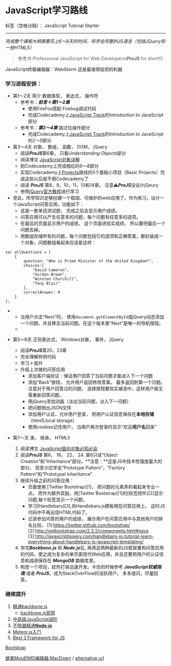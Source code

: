 # JavaScript学习路线

标签（空格分隔）： JavaScript Tutorial Starter

---

*完成整个课程大纲需要花上6～8天的时间，将学会完整的JS语言（包括JQuery和一些HTML5）*

>参考书 Professional JavaScript for Web Developers(***ProJS*** for short!!)
>
JavaScript终极编辑器：WebStorm 这是最值得投资的利器
  
### 学习进程安排：

* 第1～2天 简介 数据类型， 表达式， 操作符
	* 参考书：***前言＋第1～2章*** 
		* 使用FireFox搭配 Firebug调试代码
		* 完成Codecademy上[JavaScript Track](http://www.codecademy.com/tracks/javascript)的Introduction to JavaScript部分
	* 参考书：***第3～4章*** 跳过位操作部分
		* 完成Codecademy上[JavaScript Track](http://www.codecademy.com/tracks/javascript)的Introduction to JavaScript的*2～5*部分
* 第3～4天 对象， 数组， 函数， DOM， jQuery
	* 阅读***ProJS***第6章， 只看*Understanding Objects*部分
	* 阅读博文 [JavaScript对象详解](http://javascriptissexy.com/javascript-objects-in-detail/)
	* 到Codecademy上完成相应的6～8部分
	* 实现Codecademy上[Projects](http://www.codecademy.com/tracks/projects)路线的5个基础小项目（Basic Projects）完成这些以后就不用Codecademy了
	* 阅读 ***ProJS*** 第8，9，10，11，13和14章。 注意⚠***ProJS***没设计jQeury
	* 参照[jQuery官方教程](http://try.jquery.com/)进行学习
* 至此，所学知识足够创建一个稳固、可维护的web应用了。作为练习，设计一个JavaScript问答应用，功能如下：
	* 这是一套单选测试题， 完成之后会显示用户成绩。
	* 问答应用可以产生任意多的问题，每个问题有任意多的选项。
	* 在最后的页面显示用户的成绩。 这个页面进现实成绩， 所以要吧最后一个问题去掉。
	* 用数组存储所有的问题，每个问题包括它的选项和正确答案，都封装成一个对象，问题数组看起来应该是这样：
```
var allQuestions = [
	{
		question: "Who is Prime Minister of the United Kingdom?",
		choices:[
			"David Cameron",
			"Gordon Brown",
			"Winston Churchill",
			"Tony Blair"
		],
		correctAnswer: 0
	}
];
```

*	* 当用户点击“Next”时， 使用```document.getElementById```或jQuery动态添加一个问题，并且移去当前问题。在这个版本里“Next”是唯一的导航按钮。
	* 
* 第5～6天 正则表达式， Windows对象， 事件， jQuery
	* 阅读***ProJS***第20，23章
	* 完全理解样例代码
	* 学习＋提升
	* 升级上次做的问答应用
		* 添加客户端验证：保证用户回答了当前问题才能进入下一个问题
		* 添加“Back”按钮， 允许用户返回修改答案。 最多返回到第一个问题。 注意对于用户回答过的问题， 选择按钮要现实被选中，这样用户就无需重新回答问题。
		* 用jQuery添加动画（淡出当前问题，淡入下一问题）
		* 把问题倒出JSON文件
		* 添加用户认证，允许用户登录， 把用户认证信息保存在**本地存储**（html5,local storage）
		* 使用cookies记住用户， 当用户再次登录时显示“欢迎**用户名**回来”
		
* 第7～天 类， 继承， HTML5
	1. 阅读博文 [JavaScript面向对象必知必会](http://javascriptissexy.com/oop-in-javascript-what-you-need-to-know/)
	2. 阅读***ProJS*** 第6， 16， 22， 24. 第6只读“Object Creation”和“Inheritance”部分。**注意：**这是JS中技术性强度最大的部分， 但至少应学会“Prototype Pattern”，“Factory Pattern”和“Prototypal Inheritance”.
	3. 继续升级之前的问答应用：
		* 页面使用 [Twitter Bootstrap][1]， 把问题的元素弄的看起来专业一点。 而作为额外奖励，用[Twitter Bootstrap][1]的[标签控件][2]显示问题,每个标签显示一个问题。
		* 学习[Handlebars][3],将Handlebars.js模板用在问答应用上。 这时JS代码中不再出现HTML代码了。
		* 记录参加问答的用户的成绩， 展示用户在问答应用中与其他用户的排名比较。
[1]:https://twitter.github.com/bootstrap/
[2]:http://getbootstrap.com/2.3.2/components.html#navs
[3]:http://javascriptissexy.com/handlebars-js-tutorial-learn-everything-about-handlebars-js-javascript-templating/
	4. 学完***Backbone.js*** 和 ***Node.js***后, 再用这两种最新的JS框架重构问答应用的代码，使之成为复杂的单页面现代Web应用，并且还要把用户的认证信息和成绩保存在 ***MongoDB*** 数据库里。
	5. 构思一个项目，趁热打铁迅速开发。卡住的时候参考 ***JavaScript权威指南*** 或者 ***ProJS***。成为StackOverFlow的活跃用户， 多多提问，尽量回答。
	

### 继续提升
1. [精通backbone.js](http://javascriptissexy.com/learn-backbone-js-completely/)
	*  [backbone.js官网](http://documentcloud.github.io/backbone/)
2. [中高级JavaScript进阶](http://javascriptissexy.com/learn-intermediate-and-advanced-javascript/)
3. [不侧漏精通**Node.js**](http://www.crimx.com//2014/05/22/learn-node-js-completely-and-with-confidence/)
4. [Meteor.js入门](#)
5. [Best 3 Framework for JS](#)

[Bootstrap](http://getbootstrap.com/2.3.2/components.html)

[媲美Mou的MD编辑器:MacDown](http://macdown.uranusjr.com/download/v0.1/) / [alternative url](https://github.com/uranusjr/macdown/releases/download/v0.1/MacDown.app.zip)